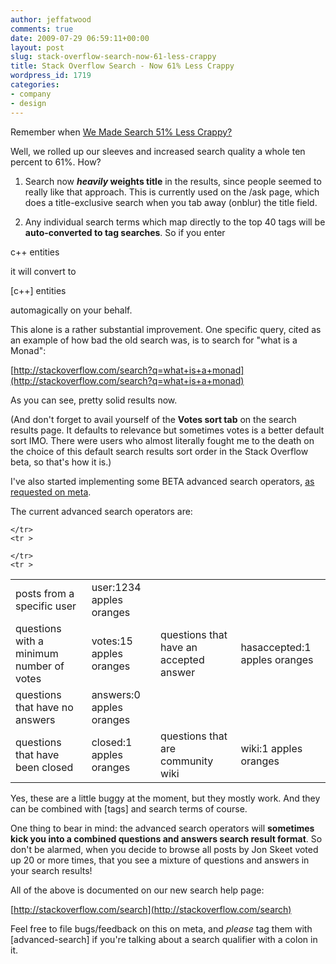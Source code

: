 ```yaml
---
author: jeffatwood
comments: true
date: 2009-07-29 06:59:11+00:00
layout: post
slug: stack-overflow-search-now-61-less-crappy
title: Stack Overflow Search - Now 61% Less Crappy
wordpress_id: 1719
categories:
- company
- design
---
```



Remember when [We Made Search 51% Less Crappy?](http://blog.stackoverflow.com/2008/10/stack-overflow-search-now-51-less-crappy/)



Well, we rolled up our sleeves and increased search quality a whole ten percent to 61%. How?







  1. Search now **_heavily_ weights title** in the results, since people seemed to really like that approach. This is currently used on the /ask page, which does a title-exclusive search when you tab away (onblur) the title field.




  2. Any individual search terms which map directly to the top 40 tags will be **auto-converted to tag searches**. So if you enter



c++ entities



 it will convert to 



[c++] entities



automagically on your behalf.




This alone is a rather substantial improvement. One specific query,  cited as an example of how bad the old search was, is to search for "what is a Monad":



[http://stackoverflow.com/search?q=what+is+a+monad](http://stackoverflow.com/search?q=what+is+a+monad)



As you can see, pretty solid results now.



(And don't forget to avail yourself of the **Votes sort tab** on the search results page. It defaults to relevance but sometimes votes is a better default sort IMO. There were users who almost literally fought me to the death on the choice of this default search results sort order in the Stack Overflow beta, so that's how it is.)



I've also started implementing some BETA advanced search operators, [as requested on meta](http://meta.stackoverflow.com/questions/1114/additional-search-features-syntax). 



The current advanced search operators are:



<table cellpadding="5" width="600" id="advanced-search" >
    <tr >

    
<td >posts from a specific user
</td>
    
<td >user:1234 apples oranges
</td>
    </tr>    
    <tr >
    
<td >questions with a minimum number of votes
</td>
    
<td >votes:15 apples oranges
</td>

    </tr>
    <tr >
    
<td >questions that have an accepted answer
</td>
    
<td >hasaccepted:1 apples oranges
</td>
    </tr>
    <tr >
    
<td >questions that have no answers
</td>

    
<td >answers:0 apples oranges
</td>
    </tr>
    <tr >
    
<td >questions that have been closed
</td>
    
<td >closed:1 apples oranges
</td>

    </tr>
    <tr >
    
<td >questions that are community wiki
</td>
    
<td >wiki:1 apples oranges
</td>
    </tr>
    </table>



Yes, these are a little buggy at the moment, but they mostly work. And they can be combined with [tags] and search terms of course. 



One thing to bear in mind: the advanced search operators will **sometimes kick you into a combined questions and answers search result format**. So don't be alarmed, when you decide to browse all posts by Jon Skeet voted up 20 or more times, that you see a mixture of questions and answers in your search results!



All of the above is documented on our new search help page:



[http://stackoverflow.com/search](http://stackoverflow.com/search)



Feel free to file bugs/feedback on this on meta, and _please_ tag them with [advanced-search] if you're talking about a search qualifier with a colon in it.

